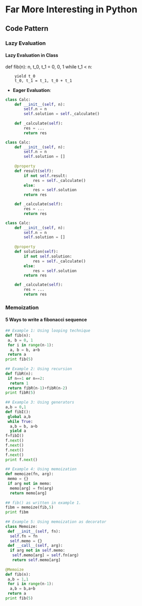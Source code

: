 # Far More Interesting in Python

## Code Pattern

### Lazy Evaluation

#### Lazy Evaluation in Class

def fib(n):
    n, t_0, t_1 = 0, 0, 1
    while t_1 < n:
        
        yield t_0
        t_0, t_1 = t_1, t_0 + t_1

* __Eager Evaluation__:
```py
class Calc:
    def __init__(self, n):
        self.n = n
        self.solution = self._calculate()
    
    def _calculate(self):
        res = ...
        return res
```

```py
class Calc:
    def __init__(self, n):
        self.n = n
        self.solution = []
    
    @property
    def result(self):
        if not self.result:
            res = self._calculate()
        else:
            res = self.solution
        return res

    def _calculate(self):
        res = ...
        return res
```


```py
class Calc:
    def __init__(self, n):
        self.n = n
        self.solution = []
    
    @property
    def solution(self):
        if not self.solution:
            res = self._calculate()
        else:
            res = self.solution
        return res

    def _calculate(self):
        res = ...
        return res
```

### Memoization

#### 5 Ways to write a fibonacci sequence

```py
## Example 1: Using looping technique
def fib(n):
 a, b = 0, 1
 for i in range(n-1):
  a, b = b, a+b
 return a
print fib(5)
 
## Example 2: Using recursion
def fibR(n):
 if n==1 or n==2:
  return 1
 return fibR(n-1)+fibR(n-2)
print fibR(5)
 
## Example 3: Using generators
a,b = 0,1
def fibI():
 global a,b
 while True:
  a,b = b, a+b
  yield a
f=fibI()
f.next()
f.next()
f.next()
f.next()
print f.next()
 
## Example 4: Using memoization
def memoize(fn, arg):
 memo = {}
 if arg not in memo:
  memo[arg] = fn(arg)
  return memo[arg]
 
## fib() as written in example 1.
fibm = memoize(fib,5)
print fibm
 
## Example 5: Using memoization as decorator
class Memoize:
 def __init__(self, fn):
  self.fn = fn
  self.memo = {}
 def __call__(self, arg):
  if arg not in self.memo:
   self.memo[arg] = self.fn(arg)
   return self.memo[arg]
 
@Memoize
def fib(n):
 a,b = 1,1
 for i in range(n-1):
  a,b = b,a+b
 return a
print fib(5)
```
